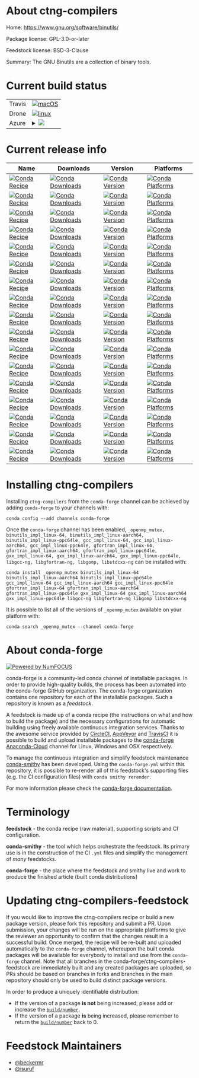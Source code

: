 About ctng-compilers
====================

Home: https://www.gnu.org/software/binutils/

Package license: GPL-3.0-or-later

Feedstock license: BSD-3-Clause

Summary: The GNU Binutils are a collection of binary tools.



Current build status
====================


<table><tr>
    <td>Travis</td>
    <td>
      <a href="https://travis-ci.com/conda-forge/ctng-compilers-feedstock">
        <img alt="macOS" src="https://img.shields.io/travis/com/conda-forge/ctng-compilers-feedstock/master.svg?label=macOS">
      </a>
    </td>
  </tr><tr>
    <td>Drone</td>
    <td>
      <a href="https://cloud.drone.io/conda-forge/ctng-compilers-feedstock">
        <img alt="linux" src="https://img.shields.io/drone/build/conda-forge/ctng-compilers-feedstock/master.svg?label=Linux">
      </a>
    </td>
  </tr>
    
  <tr>
    <td>Azure</td>
    <td>
      <details>
        <summary>
          <a href="https://dev.azure.com/conda-forge/feedstock-builds/_build/latest?definitionId=8107&branchName=master">
            <img src="https://dev.azure.com/conda-forge/feedstock-builds/_apis/build/status/ctng-compilers-feedstock?branchName=master">
          </a>
        </summary>
        <table>
          <thead><tr><th>Variant</th><th>Status</th></tr></thead>
          <tbody><tr>
              <td>linux_64_ctng_binutils2.29.1ctng_cpu_archaarch64ctng_gcc7.5.0ctng_target_platformlinux-aarch64old_ctng_vendorconda_cos7target_platformlinux-64</td>
              <td>
                <a href="https://dev.azure.com/conda-forge/feedstock-builds/_build/latest?definitionId=8107&branchName=master">
                  <img src="https://dev.azure.com/conda-forge/feedstock-builds/_apis/build/status/ctng-compilers-feedstock?branchName=master&jobName=linux&configuration=linux_64_ctng_binutils2.29.1ctng_cpu_archaarch64ctng_gcc7.5.0ctng_target_platformlinux-aarch64old_ctng_vendorconda_cos7target_platformlinux-64" alt="variant">
                </a>
              </td>
            </tr><tr>
              <td>linux_64_ctng_binutils2.29.1ctng_cpu_archaarch64ctng_gcc8.4.0ctng_target_platformlinux-aarch64old_ctng_vendorconda_cos7target_platformlinux-64</td>
              <td>
                <a href="https://dev.azure.com/conda-forge/feedstock-builds/_build/latest?definitionId=8107&branchName=master">
                  <img src="https://dev.azure.com/conda-forge/feedstock-builds/_apis/build/status/ctng-compilers-feedstock?branchName=master&jobName=linux&configuration=linux_64_ctng_binutils2.29.1ctng_cpu_archaarch64ctng_gcc8.4.0ctng_target_platformlinux-aarch64old_ctng_vendorconda_cos7target_platformlinux-64" alt="variant">
                </a>
              </td>
            </tr><tr>
              <td>linux_64_ctng_binutils2.29.1ctng_cpu_archaarch64ctng_gcc9.3.0ctng_target_platformlinux-aarch64old_ctng_vendorconda_cos7target_platformlinux-64</td>
              <td>
                <a href="https://dev.azure.com/conda-forge/feedstock-builds/_build/latest?definitionId=8107&branchName=master">
                  <img src="https://dev.azure.com/conda-forge/feedstock-builds/_apis/build/status/ctng-compilers-feedstock?branchName=master&jobName=linux&configuration=linux_64_ctng_binutils2.29.1ctng_cpu_archaarch64ctng_gcc9.3.0ctng_target_platformlinux-aarch64old_ctng_vendorconda_cos7target_platformlinux-64" alt="variant">
                </a>
              </td>
            </tr><tr>
              <td>linux_64_ctng_binutils2.31.1ctng_cpu_archpowerpc64lectng_gcc7.5.0ctng_target_platformlinux-ppc64leold_ctng_vendorconda_cos7target_platformlinux-64</td>
              <td>
                <a href="https://dev.azure.com/conda-forge/feedstock-builds/_build/latest?definitionId=8107&branchName=master">
                  <img src="https://dev.azure.com/conda-forge/feedstock-builds/_apis/build/status/ctng-compilers-feedstock?branchName=master&jobName=linux&configuration=linux_64_ctng_binutils2.31.1ctng_cpu_archpowerpc64lectng_gcc7.5.0ctng_target_platformlinux-ppc64leold_ctng_vendorconda_cos7target_platformlinux-64" alt="variant">
                </a>
              </td>
            </tr><tr>
              <td>linux_64_ctng_binutils2.31.1ctng_cpu_archpowerpc64lectng_gcc8.4.0ctng_target_platformlinux-ppc64leold_ctng_vendorconda_cos7target_platformlinux-64</td>
              <td>
                <a href="https://dev.azure.com/conda-forge/feedstock-builds/_build/latest?definitionId=8107&branchName=master">
                  <img src="https://dev.azure.com/conda-forge/feedstock-builds/_apis/build/status/ctng-compilers-feedstock?branchName=master&jobName=linux&configuration=linux_64_ctng_binutils2.31.1ctng_cpu_archpowerpc64lectng_gcc8.4.0ctng_target_platformlinux-ppc64leold_ctng_vendorconda_cos7target_platformlinux-64" alt="variant">
                </a>
              </td>
            </tr><tr>
              <td>linux_64_ctng_binutils2.31.1ctng_cpu_archpowerpc64lectng_gcc9.3.0ctng_target_platformlinux-ppc64leold_ctng_vendorconda_cos7target_platformlinux-64</td>
              <td>
                <a href="https://dev.azure.com/conda-forge/feedstock-builds/_build/latest?definitionId=8107&branchName=master">
                  <img src="https://dev.azure.com/conda-forge/feedstock-builds/_apis/build/status/ctng-compilers-feedstock?branchName=master&jobName=linux&configuration=linux_64_ctng_binutils2.31.1ctng_cpu_archpowerpc64lectng_gcc9.3.0ctng_target_platformlinux-ppc64leold_ctng_vendorconda_cos7target_platformlinux-64" alt="variant">
                </a>
              </td>
            </tr><tr>
              <td>linux_64_ctng_binutils2.31.1ctng_cpu_archx86_64ctng_gcc7.5.0ctng_target_platformlinux-64old_ctng_vendorconda_cos6target_platformlinux-64</td>
              <td>
                <a href="https://dev.azure.com/conda-forge/feedstock-builds/_build/latest?definitionId=8107&branchName=master">
                  <img src="https://dev.azure.com/conda-forge/feedstock-builds/_apis/build/status/ctng-compilers-feedstock?branchName=master&jobName=linux&configuration=linux_64_ctng_binutils2.31.1ctng_cpu_archx86_64ctng_gcc7.5.0ctng_target_platformlinux-64old_ctng_vendorconda_cos6target_platformlinux-64" alt="variant">
                </a>
              </td>
            </tr><tr>
              <td>linux_64_ctng_binutils2.31.1ctng_cpu_archx86_64ctng_gcc8.4.0ctng_target_platformlinux-64old_ctng_vendorconda_cos6target_platformlinux-64</td>
              <td>
                <a href="https://dev.azure.com/conda-forge/feedstock-builds/_build/latest?definitionId=8107&branchName=master">
                  <img src="https://dev.azure.com/conda-forge/feedstock-builds/_apis/build/status/ctng-compilers-feedstock?branchName=master&jobName=linux&configuration=linux_64_ctng_binutils2.31.1ctng_cpu_archx86_64ctng_gcc8.4.0ctng_target_platformlinux-64old_ctng_vendorconda_cos6target_platformlinux-64" alt="variant">
                </a>
              </td>
            </tr><tr>
              <td>linux_64_ctng_binutils2.31.1ctng_cpu_archx86_64ctng_gcc9.3.0ctng_target_platformlinux-64old_ctng_vendorconda_cos6target_platformlinux-64</td>
              <td>
                <a href="https://dev.azure.com/conda-forge/feedstock-builds/_build/latest?definitionId=8107&branchName=master">
                  <img src="https://dev.azure.com/conda-forge/feedstock-builds/_apis/build/status/ctng-compilers-feedstock?branchName=master&jobName=linux&configuration=linux_64_ctng_binutils2.31.1ctng_cpu_archx86_64ctng_gcc9.3.0ctng_target_platformlinux-64old_ctng_vendorconda_cos6target_platformlinux-64" alt="variant">
                </a>
              </td>
            </tr><tr>
              <td>linux_aarch64_ctng_binutils2.29.1ctng_cpu_archaarch64ctng_gcc7.5.0ctng_target_platformlinux-aarch64old_ctng_vendorconda_cos7target_platformlinux-aarch64</td>
              <td>
                <a href="https://dev.azure.com/conda-forge/feedstock-builds/_build/latest?definitionId=8107&branchName=master">
                  <img src="https://dev.azure.com/conda-forge/feedstock-builds/_apis/build/status/ctng-compilers-feedstock?branchName=master&jobName=linux&configuration=linux_aarch64_ctng_binutils2.29.1ctng_cpu_archaarch64ctng_gcc7.5.0ctng_target_platformlinux-aarch64old_ctng_vendorconda_cos7target_platformlinux-aarch64" alt="variant">
                </a>
              </td>
            </tr><tr>
              <td>linux_aarch64_ctng_binutils2.29.1ctng_cpu_archaarch64ctng_gcc8.4.0ctng_target_platformlinux-aarch64old_ctng_vendorconda_cos7target_platformlinux-aarch64</td>
              <td>
                <a href="https://dev.azure.com/conda-forge/feedstock-builds/_build/latest?definitionId=8107&branchName=master">
                  <img src="https://dev.azure.com/conda-forge/feedstock-builds/_apis/build/status/ctng-compilers-feedstock?branchName=master&jobName=linux&configuration=linux_aarch64_ctng_binutils2.29.1ctng_cpu_archaarch64ctng_gcc8.4.0ctng_target_platformlinux-aarch64old_ctng_vendorconda_cos7target_platformlinux-aarch64" alt="variant">
                </a>
              </td>
            </tr><tr>
              <td>linux_aarch64_ctng_binutils2.29.1ctng_cpu_archaarch64ctng_gcc9.3.0ctng_target_platformlinux-aarch64old_ctng_vendorconda_cos7target_platformlinux-aarch64</td>
              <td>
                <a href="https://dev.azure.com/conda-forge/feedstock-builds/_build/latest?definitionId=8107&branchName=master">
                  <img src="https://dev.azure.com/conda-forge/feedstock-builds/_apis/build/status/ctng-compilers-feedstock?branchName=master&jobName=linux&configuration=linux_aarch64_ctng_binutils2.29.1ctng_cpu_archaarch64ctng_gcc9.3.0ctng_target_platformlinux-aarch64old_ctng_vendorconda_cos7target_platformlinux-aarch64" alt="variant">
                </a>
              </td>
            </tr><tr>
              <td>linux_aarch64_ctng_binutils2.31.1ctng_cpu_archpowerpc64lectng_gcc7.5.0ctng_target_platformlinux-ppc64leold_ctng_vendorconda_cos7target_platformlinux-aarch64</td>
              <td>
                <a href="https://dev.azure.com/conda-forge/feedstock-builds/_build/latest?definitionId=8107&branchName=master">
                  <img src="https://dev.azure.com/conda-forge/feedstock-builds/_apis/build/status/ctng-compilers-feedstock?branchName=master&jobName=linux&configuration=linux_aarch64_ctng_binutils2.31.1ctng_cpu_archpowerpc64lectng_gcc7.5.0ctng_target_platformlinux-ppc64leold_ctng_vendorconda_cos7target_platformlinux-aarch64" alt="variant">
                </a>
              </td>
            </tr><tr>
              <td>linux_aarch64_ctng_binutils2.31.1ctng_cpu_archpowerpc64lectng_gcc8.4.0ctng_target_platformlinux-ppc64leold_ctng_vendorconda_cos7target_platformlinux-aarch64</td>
              <td>
                <a href="https://dev.azure.com/conda-forge/feedstock-builds/_build/latest?definitionId=8107&branchName=master">
                  <img src="https://dev.azure.com/conda-forge/feedstock-builds/_apis/build/status/ctng-compilers-feedstock?branchName=master&jobName=linux&configuration=linux_aarch64_ctng_binutils2.31.1ctng_cpu_archpowerpc64lectng_gcc8.4.0ctng_target_platformlinux-ppc64leold_ctng_vendorconda_cos7target_platformlinux-aarch64" alt="variant">
                </a>
              </td>
            </tr><tr>
              <td>linux_aarch64_ctng_binutils2.31.1ctng_cpu_archpowerpc64lectng_gcc9.3.0ctng_target_platformlinux-ppc64leold_ctng_vendorconda_cos7target_platformlinux-aarch64</td>
              <td>
                <a href="https://dev.azure.com/conda-forge/feedstock-builds/_build/latest?definitionId=8107&branchName=master">
                  <img src="https://dev.azure.com/conda-forge/feedstock-builds/_apis/build/status/ctng-compilers-feedstock?branchName=master&jobName=linux&configuration=linux_aarch64_ctng_binutils2.31.1ctng_cpu_archpowerpc64lectng_gcc9.3.0ctng_target_platformlinux-ppc64leold_ctng_vendorconda_cos7target_platformlinux-aarch64" alt="variant">
                </a>
              </td>
            </tr><tr>
              <td>linux_aarch64_ctng_binutils2.31.1ctng_cpu_archx86_64ctng_gcc7.5.0ctng_target_platformlinux-64old_ctng_vendorconda_cos6target_platformlinux-aarch64</td>
              <td>
                <a href="https://dev.azure.com/conda-forge/feedstock-builds/_build/latest?definitionId=8107&branchName=master">
                  <img src="https://dev.azure.com/conda-forge/feedstock-builds/_apis/build/status/ctng-compilers-feedstock?branchName=master&jobName=linux&configuration=linux_aarch64_ctng_binutils2.31.1ctng_cpu_archx86_64ctng_gcc7.5.0ctng_target_platformlinux-64old_ctng_vendorconda_cos6target_platformlinux-aarch64" alt="variant">
                </a>
              </td>
            </tr><tr>
              <td>linux_aarch64_ctng_binutils2.31.1ctng_cpu_archx86_64ctng_gcc8.4.0ctng_target_platformlinux-64old_ctng_vendorconda_cos6target_platformlinux-aarch64</td>
              <td>
                <a href="https://dev.azure.com/conda-forge/feedstock-builds/_build/latest?definitionId=8107&branchName=master">
                  <img src="https://dev.azure.com/conda-forge/feedstock-builds/_apis/build/status/ctng-compilers-feedstock?branchName=master&jobName=linux&configuration=linux_aarch64_ctng_binutils2.31.1ctng_cpu_archx86_64ctng_gcc8.4.0ctng_target_platformlinux-64old_ctng_vendorconda_cos6target_platformlinux-aarch64" alt="variant">
                </a>
              </td>
            </tr><tr>
              <td>linux_aarch64_ctng_binutils2.31.1ctng_cpu_archx86_64ctng_gcc9.3.0ctng_target_platformlinux-64old_ctng_vendorconda_cos6target_platformlinux-aarch64</td>
              <td>
                <a href="https://dev.azure.com/conda-forge/feedstock-builds/_build/latest?definitionId=8107&branchName=master">
                  <img src="https://dev.azure.com/conda-forge/feedstock-builds/_apis/build/status/ctng-compilers-feedstock?branchName=master&jobName=linux&configuration=linux_aarch64_ctng_binutils2.31.1ctng_cpu_archx86_64ctng_gcc9.3.0ctng_target_platformlinux-64old_ctng_vendorconda_cos6target_platformlinux-aarch64" alt="variant">
                </a>
              </td>
            </tr><tr>
              <td>linux_ppc64le_ctng_binutils2.29.1ctng_cpu_archaarch64ctng_gcc7.5.0ctng_target_platformlinux-aarch64old_ctng_vendorconda_cos7target_platformlinux-ppc64le</td>
              <td>
                <a href="https://dev.azure.com/conda-forge/feedstock-builds/_build/latest?definitionId=8107&branchName=master">
                  <img src="https://dev.azure.com/conda-forge/feedstock-builds/_apis/build/status/ctng-compilers-feedstock?branchName=master&jobName=linux&configuration=linux_ppc64le_ctng_binutils2.29.1ctng_cpu_archaarch64ctng_gcc7.5.0ctng_target_platformlinux-aarch64old_ctng_vendorconda_cos7target_platformlinux-ppc64le" alt="variant">
                </a>
              </td>
            </tr><tr>
              <td>linux_ppc64le_ctng_binutils2.29.1ctng_cpu_archaarch64ctng_gcc8.4.0ctng_target_platformlinux-aarch64old_ctng_vendorconda_cos7target_platformlinux-ppc64le</td>
              <td>
                <a href="https://dev.azure.com/conda-forge/feedstock-builds/_build/latest?definitionId=8107&branchName=master">
                  <img src="https://dev.azure.com/conda-forge/feedstock-builds/_apis/build/status/ctng-compilers-feedstock?branchName=master&jobName=linux&configuration=linux_ppc64le_ctng_binutils2.29.1ctng_cpu_archaarch64ctng_gcc8.4.0ctng_target_platformlinux-aarch64old_ctng_vendorconda_cos7target_platformlinux-ppc64le" alt="variant">
                </a>
              </td>
            </tr><tr>
              <td>linux_ppc64le_ctng_binutils2.29.1ctng_cpu_archaarch64ctng_gcc9.3.0ctng_target_platformlinux-aarch64old_ctng_vendorconda_cos7target_platformlinux-ppc64le</td>
              <td>
                <a href="https://dev.azure.com/conda-forge/feedstock-builds/_build/latest?definitionId=8107&branchName=master">
                  <img src="https://dev.azure.com/conda-forge/feedstock-builds/_apis/build/status/ctng-compilers-feedstock?branchName=master&jobName=linux&configuration=linux_ppc64le_ctng_binutils2.29.1ctng_cpu_archaarch64ctng_gcc9.3.0ctng_target_platformlinux-aarch64old_ctng_vendorconda_cos7target_platformlinux-ppc64le" alt="variant">
                </a>
              </td>
            </tr><tr>
              <td>linux_ppc64le_ctng_binutils2.31.1ctng_cpu_archpowerpc64lectng_gcc7.5.0ctng_target_platformlinux-ppc64leold_ctng_vendorconda_cos7target_platformlinux-ppc64le</td>
              <td>
                <a href="https://dev.azure.com/conda-forge/feedstock-builds/_build/latest?definitionId=8107&branchName=master">
                  <img src="https://dev.azure.com/conda-forge/feedstock-builds/_apis/build/status/ctng-compilers-feedstock?branchName=master&jobName=linux&configuration=linux_ppc64le_ctng_binutils2.31.1ctng_cpu_archpowerpc64lectng_gcc7.5.0ctng_target_platformlinux-ppc64leold_ctng_vendorconda_cos7target_platformlinux-ppc64le" alt="variant">
                </a>
              </td>
            </tr><tr>
              <td>linux_ppc64le_ctng_binutils2.31.1ctng_cpu_archpowerpc64lectng_gcc8.4.0ctng_target_platformlinux-ppc64leold_ctng_vendorconda_cos7target_platformlinux-ppc64le</td>
              <td>
                <a href="https://dev.azure.com/conda-forge/feedstock-builds/_build/latest?definitionId=8107&branchName=master">
                  <img src="https://dev.azure.com/conda-forge/feedstock-builds/_apis/build/status/ctng-compilers-feedstock?branchName=master&jobName=linux&configuration=linux_ppc64le_ctng_binutils2.31.1ctng_cpu_archpowerpc64lectng_gcc8.4.0ctng_target_platformlinux-ppc64leold_ctng_vendorconda_cos7target_platformlinux-ppc64le" alt="variant">
                </a>
              </td>
            </tr><tr>
              <td>linux_ppc64le_ctng_binutils2.31.1ctng_cpu_archpowerpc64lectng_gcc9.3.0ctng_target_platformlinux-ppc64leold_ctng_vendorconda_cos7target_platformlinux-ppc64le</td>
              <td>
                <a href="https://dev.azure.com/conda-forge/feedstock-builds/_build/latest?definitionId=8107&branchName=master">
                  <img src="https://dev.azure.com/conda-forge/feedstock-builds/_apis/build/status/ctng-compilers-feedstock?branchName=master&jobName=linux&configuration=linux_ppc64le_ctng_binutils2.31.1ctng_cpu_archpowerpc64lectng_gcc9.3.0ctng_target_platformlinux-ppc64leold_ctng_vendorconda_cos7target_platformlinux-ppc64le" alt="variant">
                </a>
              </td>
            </tr><tr>
              <td>linux_ppc64le_ctng_binutils2.31.1ctng_cpu_archx86_64ctng_gcc7.5.0ctng_target_platformlinux-64old_ctng_vendorconda_cos6target_platformlinux-ppc64le</td>
              <td>
                <a href="https://dev.azure.com/conda-forge/feedstock-builds/_build/latest?definitionId=8107&branchName=master">
                  <img src="https://dev.azure.com/conda-forge/feedstock-builds/_apis/build/status/ctng-compilers-feedstock?branchName=master&jobName=linux&configuration=linux_ppc64le_ctng_binutils2.31.1ctng_cpu_archx86_64ctng_gcc7.5.0ctng_target_platformlinux-64old_ctng_vendorconda_cos6target_platformlinux-ppc64le" alt="variant">
                </a>
              </td>
            </tr><tr>
              <td>linux_ppc64le_ctng_binutils2.31.1ctng_cpu_archx86_64ctng_gcc8.4.0ctng_target_platformlinux-64old_ctng_vendorconda_cos6target_platformlinux-ppc64le</td>
              <td>
                <a href="https://dev.azure.com/conda-forge/feedstock-builds/_build/latest?definitionId=8107&branchName=master">
                  <img src="https://dev.azure.com/conda-forge/feedstock-builds/_apis/build/status/ctng-compilers-feedstock?branchName=master&jobName=linux&configuration=linux_ppc64le_ctng_binutils2.31.1ctng_cpu_archx86_64ctng_gcc8.4.0ctng_target_platformlinux-64old_ctng_vendorconda_cos6target_platformlinux-ppc64le" alt="variant">
                </a>
              </td>
            </tr><tr>
              <td>linux_ppc64le_ctng_binutils2.31.1ctng_cpu_archx86_64ctng_gcc9.3.0ctng_target_platformlinux-64old_ctng_vendorconda_cos6target_platformlinux-ppc64le</td>
              <td>
                <a href="https://dev.azure.com/conda-forge/feedstock-builds/_build/latest?definitionId=8107&branchName=master">
                  <img src="https://dev.azure.com/conda-forge/feedstock-builds/_apis/build/status/ctng-compilers-feedstock?branchName=master&jobName=linux&configuration=linux_ppc64le_ctng_binutils2.31.1ctng_cpu_archx86_64ctng_gcc9.3.0ctng_target_platformlinux-64old_ctng_vendorconda_cos6target_platformlinux-ppc64le" alt="variant">
                </a>
              </td>
            </tr>
          </tbody>
        </table>
      </details>
    </td>
  </tr>
</table>

Current release info
====================

| Name | Downloads | Version | Platforms |
| --- | --- | --- | --- |
| [![Conda Recipe](https://img.shields.io/badge/recipe-_openmp_mutex-green.svg)](https://anaconda.org/conda-forge/_openmp_mutex) | [![Conda Downloads](https://img.shields.io/conda/dn/conda-forge/_openmp_mutex.svg)](https://anaconda.org/conda-forge/_openmp_mutex) | [![Conda Version](https://img.shields.io/conda/vn/conda-forge/_openmp_mutex.svg)](https://anaconda.org/conda-forge/_openmp_mutex) | [![Conda Platforms](https://img.shields.io/conda/pn/conda-forge/_openmp_mutex.svg)](https://anaconda.org/conda-forge/_openmp_mutex) |
| [![Conda Recipe](https://img.shields.io/badge/recipe-binutils_impl_linux--64-green.svg)](https://anaconda.org/conda-forge/binutils_impl_linux-64) | [![Conda Downloads](https://img.shields.io/conda/dn/conda-forge/binutils_impl_linux-64.svg)](https://anaconda.org/conda-forge/binutils_impl_linux-64) | [![Conda Version](https://img.shields.io/conda/vn/conda-forge/binutils_impl_linux-64.svg)](https://anaconda.org/conda-forge/binutils_impl_linux-64) | [![Conda Platforms](https://img.shields.io/conda/pn/conda-forge/binutils_impl_linux-64.svg)](https://anaconda.org/conda-forge/binutils_impl_linux-64) |
| [![Conda Recipe](https://img.shields.io/badge/recipe-binutils_impl_linux--aarch64-green.svg)](https://anaconda.org/conda-forge/binutils_impl_linux-aarch64) | [![Conda Downloads](https://img.shields.io/conda/dn/conda-forge/binutils_impl_linux-aarch64.svg)](https://anaconda.org/conda-forge/binutils_impl_linux-aarch64) | [![Conda Version](https://img.shields.io/conda/vn/conda-forge/binutils_impl_linux-aarch64.svg)](https://anaconda.org/conda-forge/binutils_impl_linux-aarch64) | [![Conda Platforms](https://img.shields.io/conda/pn/conda-forge/binutils_impl_linux-aarch64.svg)](https://anaconda.org/conda-forge/binutils_impl_linux-aarch64) |
| [![Conda Recipe](https://img.shields.io/badge/recipe-binutils_impl_linux--ppc64le-green.svg)](https://anaconda.org/conda-forge/binutils_impl_linux-ppc64le) | [![Conda Downloads](https://img.shields.io/conda/dn/conda-forge/binutils_impl_linux-ppc64le.svg)](https://anaconda.org/conda-forge/binutils_impl_linux-ppc64le) | [![Conda Version](https://img.shields.io/conda/vn/conda-forge/binutils_impl_linux-ppc64le.svg)](https://anaconda.org/conda-forge/binutils_impl_linux-ppc64le) | [![Conda Platforms](https://img.shields.io/conda/pn/conda-forge/binutils_impl_linux-ppc64le.svg)](https://anaconda.org/conda-forge/binutils_impl_linux-ppc64le) |
| [![Conda Recipe](https://img.shields.io/badge/recipe-gcc_impl_linux--64-green.svg)](https://anaconda.org/conda-forge/gcc_impl_linux-64) | [![Conda Downloads](https://img.shields.io/conda/dn/conda-forge/gcc_impl_linux-64.svg)](https://anaconda.org/conda-forge/gcc_impl_linux-64) | [![Conda Version](https://img.shields.io/conda/vn/conda-forge/gcc_impl_linux-64.svg)](https://anaconda.org/conda-forge/gcc_impl_linux-64) | [![Conda Platforms](https://img.shields.io/conda/pn/conda-forge/gcc_impl_linux-64.svg)](https://anaconda.org/conda-forge/gcc_impl_linux-64) |
| [![Conda Recipe](https://img.shields.io/badge/recipe-gcc_impl_linux--aarch64-green.svg)](https://anaconda.org/conda-forge/gcc_impl_linux-aarch64) | [![Conda Downloads](https://img.shields.io/conda/dn/conda-forge/gcc_impl_linux-aarch64.svg)](https://anaconda.org/conda-forge/gcc_impl_linux-aarch64) | [![Conda Version](https://img.shields.io/conda/vn/conda-forge/gcc_impl_linux-aarch64.svg)](https://anaconda.org/conda-forge/gcc_impl_linux-aarch64) | [![Conda Platforms](https://img.shields.io/conda/pn/conda-forge/gcc_impl_linux-aarch64.svg)](https://anaconda.org/conda-forge/gcc_impl_linux-aarch64) |
| [![Conda Recipe](https://img.shields.io/badge/recipe-gcc_impl_linux--ppc64le-green.svg)](https://anaconda.org/conda-forge/gcc_impl_linux-ppc64le) | [![Conda Downloads](https://img.shields.io/conda/dn/conda-forge/gcc_impl_linux-ppc64le.svg)](https://anaconda.org/conda-forge/gcc_impl_linux-ppc64le) | [![Conda Version](https://img.shields.io/conda/vn/conda-forge/gcc_impl_linux-ppc64le.svg)](https://anaconda.org/conda-forge/gcc_impl_linux-ppc64le) | [![Conda Platforms](https://img.shields.io/conda/pn/conda-forge/gcc_impl_linux-ppc64le.svg)](https://anaconda.org/conda-forge/gcc_impl_linux-ppc64le) |
| [![Conda Recipe](https://img.shields.io/badge/recipe-gfortran_impl_linux--64-green.svg)](https://anaconda.org/conda-forge/gfortran_impl_linux-64) | [![Conda Downloads](https://img.shields.io/conda/dn/conda-forge/gfortran_impl_linux-64.svg)](https://anaconda.org/conda-forge/gfortran_impl_linux-64) | [![Conda Version](https://img.shields.io/conda/vn/conda-forge/gfortran_impl_linux-64.svg)](https://anaconda.org/conda-forge/gfortran_impl_linux-64) | [![Conda Platforms](https://img.shields.io/conda/pn/conda-forge/gfortran_impl_linux-64.svg)](https://anaconda.org/conda-forge/gfortran_impl_linux-64) |
| [![Conda Recipe](https://img.shields.io/badge/recipe-gfortran_impl_linux--aarch64-green.svg)](https://anaconda.org/conda-forge/gfortran_impl_linux-aarch64) | [![Conda Downloads](https://img.shields.io/conda/dn/conda-forge/gfortran_impl_linux-aarch64.svg)](https://anaconda.org/conda-forge/gfortran_impl_linux-aarch64) | [![Conda Version](https://img.shields.io/conda/vn/conda-forge/gfortran_impl_linux-aarch64.svg)](https://anaconda.org/conda-forge/gfortran_impl_linux-aarch64) | [![Conda Platforms](https://img.shields.io/conda/pn/conda-forge/gfortran_impl_linux-aarch64.svg)](https://anaconda.org/conda-forge/gfortran_impl_linux-aarch64) |
| [![Conda Recipe](https://img.shields.io/badge/recipe-gfortran_impl_linux--ppc64le-green.svg)](https://anaconda.org/conda-forge/gfortran_impl_linux-ppc64le) | [![Conda Downloads](https://img.shields.io/conda/dn/conda-forge/gfortran_impl_linux-ppc64le.svg)](https://anaconda.org/conda-forge/gfortran_impl_linux-ppc64le) | [![Conda Version](https://img.shields.io/conda/vn/conda-forge/gfortran_impl_linux-ppc64le.svg)](https://anaconda.org/conda-forge/gfortran_impl_linux-ppc64le) | [![Conda Platforms](https://img.shields.io/conda/pn/conda-forge/gfortran_impl_linux-ppc64le.svg)](https://anaconda.org/conda-forge/gfortran_impl_linux-ppc64le) |
| [![Conda Recipe](https://img.shields.io/badge/recipe-gxx_impl_linux--64-green.svg)](https://anaconda.org/conda-forge/gxx_impl_linux-64) | [![Conda Downloads](https://img.shields.io/conda/dn/conda-forge/gxx_impl_linux-64.svg)](https://anaconda.org/conda-forge/gxx_impl_linux-64) | [![Conda Version](https://img.shields.io/conda/vn/conda-forge/gxx_impl_linux-64.svg)](https://anaconda.org/conda-forge/gxx_impl_linux-64) | [![Conda Platforms](https://img.shields.io/conda/pn/conda-forge/gxx_impl_linux-64.svg)](https://anaconda.org/conda-forge/gxx_impl_linux-64) |
| [![Conda Recipe](https://img.shields.io/badge/recipe-gxx_impl_linux--aarch64-green.svg)](https://anaconda.org/conda-forge/gxx_impl_linux-aarch64) | [![Conda Downloads](https://img.shields.io/conda/dn/conda-forge/gxx_impl_linux-aarch64.svg)](https://anaconda.org/conda-forge/gxx_impl_linux-aarch64) | [![Conda Version](https://img.shields.io/conda/vn/conda-forge/gxx_impl_linux-aarch64.svg)](https://anaconda.org/conda-forge/gxx_impl_linux-aarch64) | [![Conda Platforms](https://img.shields.io/conda/pn/conda-forge/gxx_impl_linux-aarch64.svg)](https://anaconda.org/conda-forge/gxx_impl_linux-aarch64) |
| [![Conda Recipe](https://img.shields.io/badge/recipe-gxx_impl_linux--ppc64le-green.svg)](https://anaconda.org/conda-forge/gxx_impl_linux-ppc64le) | [![Conda Downloads](https://img.shields.io/conda/dn/conda-forge/gxx_impl_linux-ppc64le.svg)](https://anaconda.org/conda-forge/gxx_impl_linux-ppc64le) | [![Conda Version](https://img.shields.io/conda/vn/conda-forge/gxx_impl_linux-ppc64le.svg)](https://anaconda.org/conda-forge/gxx_impl_linux-ppc64le) | [![Conda Platforms](https://img.shields.io/conda/pn/conda-forge/gxx_impl_linux-ppc64le.svg)](https://anaconda.org/conda-forge/gxx_impl_linux-ppc64le) |
| [![Conda Recipe](https://img.shields.io/badge/recipe-libgcc--ng-green.svg)](https://anaconda.org/conda-forge/libgcc-ng) | [![Conda Downloads](https://img.shields.io/conda/dn/conda-forge/libgcc-ng.svg)](https://anaconda.org/conda-forge/libgcc-ng) | [![Conda Version](https://img.shields.io/conda/vn/conda-forge/libgcc-ng.svg)](https://anaconda.org/conda-forge/libgcc-ng) | [![Conda Platforms](https://img.shields.io/conda/pn/conda-forge/libgcc-ng.svg)](https://anaconda.org/conda-forge/libgcc-ng) |
| [![Conda Recipe](https://img.shields.io/badge/recipe-libgfortran--ng-green.svg)](https://anaconda.org/conda-forge/libgfortran-ng) | [![Conda Downloads](https://img.shields.io/conda/dn/conda-forge/libgfortran-ng.svg)](https://anaconda.org/conda-forge/libgfortran-ng) | [![Conda Version](https://img.shields.io/conda/vn/conda-forge/libgfortran-ng.svg)](https://anaconda.org/conda-forge/libgfortran-ng) | [![Conda Platforms](https://img.shields.io/conda/pn/conda-forge/libgfortran-ng.svg)](https://anaconda.org/conda-forge/libgfortran-ng) |
| [![Conda Recipe](https://img.shields.io/badge/recipe-libgomp-green.svg)](https://anaconda.org/conda-forge/libgomp) | [![Conda Downloads](https://img.shields.io/conda/dn/conda-forge/libgomp.svg)](https://anaconda.org/conda-forge/libgomp) | [![Conda Version](https://img.shields.io/conda/vn/conda-forge/libgomp.svg)](https://anaconda.org/conda-forge/libgomp) | [![Conda Platforms](https://img.shields.io/conda/pn/conda-forge/libgomp.svg)](https://anaconda.org/conda-forge/libgomp) |
| [![Conda Recipe](https://img.shields.io/badge/recipe-libstdcxx--ng-green.svg)](https://anaconda.org/conda-forge/libstdcxx-ng) | [![Conda Downloads](https://img.shields.io/conda/dn/conda-forge/libstdcxx-ng.svg)](https://anaconda.org/conda-forge/libstdcxx-ng) | [![Conda Version](https://img.shields.io/conda/vn/conda-forge/libstdcxx-ng.svg)](https://anaconda.org/conda-forge/libstdcxx-ng) | [![Conda Platforms](https://img.shields.io/conda/pn/conda-forge/libstdcxx-ng.svg)](https://anaconda.org/conda-forge/libstdcxx-ng) |

Installing ctng-compilers
=========================

Installing `ctng-compilers` from the `conda-forge` channel can be achieved by adding `conda-forge` to your channels with:

```
conda config --add channels conda-forge
```

Once the `conda-forge` channel has been enabled, `_openmp_mutex, binutils_impl_linux-64, binutils_impl_linux-aarch64, binutils_impl_linux-ppc64le, gcc_impl_linux-64, gcc_impl_linux-aarch64, gcc_impl_linux-ppc64le, gfortran_impl_linux-64, gfortran_impl_linux-aarch64, gfortran_impl_linux-ppc64le, gxx_impl_linux-64, gxx_impl_linux-aarch64, gxx_impl_linux-ppc64le, libgcc-ng, libgfortran-ng, libgomp, libstdcxx-ng` can be installed with:

```
conda install _openmp_mutex binutils_impl_linux-64 binutils_impl_linux-aarch64 binutils_impl_linux-ppc64le gcc_impl_linux-64 gcc_impl_linux-aarch64 gcc_impl_linux-ppc64le gfortran_impl_linux-64 gfortran_impl_linux-aarch64 gfortran_impl_linux-ppc64le gxx_impl_linux-64 gxx_impl_linux-aarch64 gxx_impl_linux-ppc64le libgcc-ng libgfortran-ng libgomp libstdcxx-ng
```

It is possible to list all of the versions of `_openmp_mutex` available on your platform with:

```
conda search _openmp_mutex --channel conda-forge
```


About conda-forge
=================

[![Powered by NumFOCUS](https://img.shields.io/badge/powered%20by-NumFOCUS-orange.svg?style=flat&colorA=E1523D&colorB=007D8A)](http://numfocus.org)

conda-forge is a community-led conda channel of installable packages.
In order to provide high-quality builds, the process has been automated into the
conda-forge GitHub organization. The conda-forge organization contains one repository
for each of the installable packages. Such a repository is known as a *feedstock*.

A feedstock is made up of a conda recipe (the instructions on what and how to build
the package) and the necessary configurations for automatic building using freely
available continuous integration services. Thanks to the awesome service provided by
[CircleCI](https://circleci.com/), [AppVeyor](https://www.appveyor.com/)
and [TravisCI](https://travis-ci.com/) it is possible to build and upload installable
packages to the [conda-forge](https://anaconda.org/conda-forge)
[Anaconda-Cloud](https://anaconda.org/) channel for Linux, Windows and OSX respectively.

To manage the continuous integration and simplify feedstock maintenance
[conda-smithy](https://github.com/conda-forge/conda-smithy) has been developed.
Using the ``conda-forge.yml`` within this repository, it is possible to re-render all of
this feedstock's supporting files (e.g. the CI configuration files) with ``conda smithy rerender``.

For more information please check the [conda-forge documentation](https://conda-forge.org/docs/).

Terminology
===========

**feedstock** - the conda recipe (raw material), supporting scripts and CI configuration.

**conda-smithy** - the tool which helps orchestrate the feedstock.
                   Its primary use is in the construction of the CI ``.yml`` files
                   and simplify the management of *many* feedstocks.

**conda-forge** - the place where the feedstock and smithy live and work to
                  produce the finished article (built conda distributions)


Updating ctng-compilers-feedstock
=================================

If you would like to improve the ctng-compilers recipe or build a new
package version, please fork this repository and submit a PR. Upon submission,
your changes will be run on the appropriate platforms to give the reviewer an
opportunity to confirm that the changes result in a successful build. Once
merged, the recipe will be re-built and uploaded automatically to the
`conda-forge` channel, whereupon the built conda packages will be available for
everybody to install and use from the `conda-forge` channel.
Note that all branches in the conda-forge/ctng-compilers-feedstock are
immediately built and any created packages are uploaded, so PRs should be based
on branches in forks and branches in the main repository should only be used to
build distinct package versions.

In order to produce a uniquely identifiable distribution:
 * If the version of a package **is not** being increased, please add or increase
   the [``build/number``](https://conda.io/docs/user-guide/tasks/build-packages/define-metadata.html#build-number-and-string).
 * If the version of a package **is** being increased, please remember to return
   the [``build/number``](https://conda.io/docs/user-guide/tasks/build-packages/define-metadata.html#build-number-and-string)
   back to 0.

Feedstock Maintainers
=====================

* [@beckermr](https://github.com/beckermr/)
* [@isuruf](https://github.com/isuruf/)

